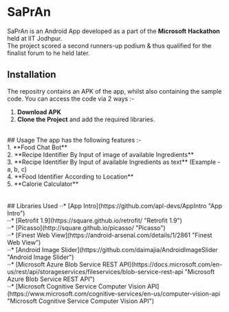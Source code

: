# SaPrAn
SaPrAn is an Android App developed as a part of the **Microsoft** **Hackathon** held at IIT Jodhpur. 
<br/> The project scored a second runners-up podium & thus qualified for the finalist forum to he held later.
<br/>
## Installation
The repositry contains an APK of the app, whilst also containing the sample code. You can access the code via 2 ways :- <br/> 
1. **Download APK** <br/>
2. **Clone the Project** and add the required libraries.<br/>
<br/>
## Usage
The app has the following features :- <br/>
1. **Food Chat Bot** <br/>
2. **Recipe Identifier By Input of image of available Ingredients** <br/>
3. **Recipe Identifier By Input of available Ingredients as text** (Example - a, b, c) <br/>
4. **Food Identifier According to Location** <br/>
5. **Calorie Calculator** <br/>
<br/><br/>
## Libraries Used
⋅⋅* [App Intro](https://github.com/apl-devs/AppIntro "App Intro") 
</br>
⋅⋅* [Retrofit 1.9](https://square.github.io/retrofit/ "Retrofit 1.9")
</br>
⋅⋅* [Picasso](http://square.github.io/picasso/ "Picasso")
</br>
⋅⋅* [Finest Web View](https://android-arsenal.com/details/1/2861 "Finest Web View")
</br>
⋅⋅* [Android Image Slider](https://github.com/daimajia/AndroidImageSlider "Android Image Slider")
</br>
⋅⋅* [Microsoft Azure Blob Service REST API](https://docs.microsoft.com/en-us/rest/api/storageservices/fileservices/blob-service-rest-api "Microsoft Azure Blob Service REST API")
</br>
⋅⋅* [Microsoft Cognitive Service Computer Vision API](https://www.microsoft.com/cognitive-services/en-us/computer-vision-api "Microsoft Cognitive Service Computer Vision API")
</br>
